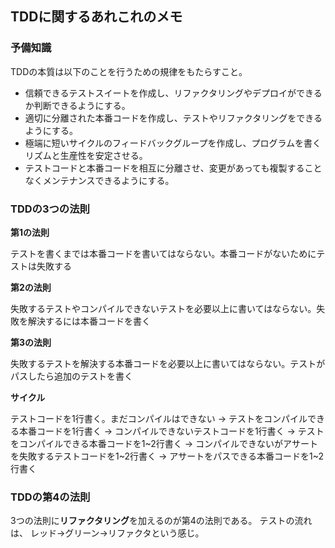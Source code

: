## TDDに関するあれこれのメモ

### 予備知識

TDDの本質は以下のことを行うための規律をもたらすこと。

* 信頼できるテストスイートを作成し、リファクタリングやデプロイができるか判断できるようにする。
* 適切に分離された本番コードを作成し、テストやリファクタリングをできるようにする。
* 極端に短いサイクルのフィードバックグループを作成し、プログラムを書くリズムと生産性を安定させる。
* テストコードと本番コードを相互に分離させ、変更があっても複製することなくメンテナンスできるようにする。

### TDDの3つの法則

**第1の法則**

テストを書くまでは本番コードを書いてはならない。本番コードがないためにテストは失敗する

**第2の法則**

失敗するテストやコンパイルできないテストを必要以上に書いてはならない。失敗を解決するには本番コードを書く

**第3の法則**

失敗するテストを解決する本番コードを必要以上に書いてはならない。テストがパスしたら追加のテストを書く

**サイクル**

テストコードを1行書く。まだコンパイルはできない
→ テストをコンパイルできる本番コードを1行書く
→ コンパイルできないテストコードを1行書く
→ テストをコンパイルできる本番コードを1~2行書く
→ コンパイルできないがアサートを失敗するテストコードを1~2行書く
→ アサートをパスできる本番コードを1~2行書く

### TDDの第4の法則

3つの法則に**リファクタリング**を加えるのが第4の法則である。
テストの流れは、 レッド→グリーン→リファクタという感じ。
